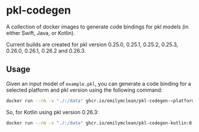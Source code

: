# pkl-codegen
A collection of docker images to generate code bindings for pkl models (in either Swift, Java, or Kotlin).

Current builds are created for pkl version 0.25.0, 0.25.1, 0.25.2, 0.25.3, 0.26.0, 0.26.1, 0.26.2 and 0.26.3.

## Usage
Given an input model of `example.pkl`, you can generate a code binding for a selected platform and pkl version using the following command:

```sh
docker run --rm -v "./:/data" ghcr.io/emilymclean/pkl-codegen-<platform>:<version> /data/example.pkl -o /data/java
```

So, for Kotlin using pkl version 0.26.3:

```sh
docker run --rm -v "./:/data" ghcr.io/emilymclean/pkl-codegen-kotlin:0.26.3 /data/example.pkl -o /data/java
```